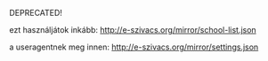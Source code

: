 DEPRECATED!

ezt használjátok inkább: http://e-szivacs.org/mirror/school-list.json


a useragentnek meg innen: http://e-szivacs.org/mirror/settings.json

